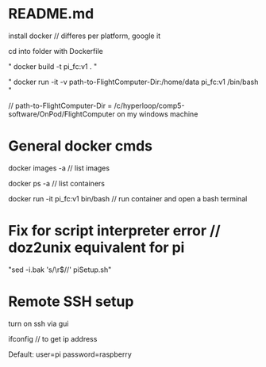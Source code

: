 # README.md
install docker // differes per platform, google it

cd into folder with Dockerfile

" docker build -t pi_fc:v1 . " 

" docker run -it -v path-to-FlightComputer-Dir:/home/data pi_fc:v1 /bin/bash " 
  
// path-to-FlightComputer-Dir = /c/hyperloop/comp5-software/OnPod/FlightComputer on my windows machine
  

# General docker cmds
docker images -a // list images 

docker ps -a // list containers 

docker run -it pi_fc:v1 bin/bash // run container and open a bash terminal 
  

# Fix for script interpreter error // doz2unix equivalent for pi
"sed -i.bak 's/\r$//' piSetup.sh"

# Remote SSH setup
turn on ssh via gui 

ifconfig // to get ip address

Default: user=pi password=raspberry

